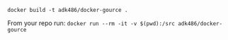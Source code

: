 `docker build -t adk486/docker-gource .`

From your repo run:
`docker run --rm -it -v $(pwd):/src adk486/docker-gource`

